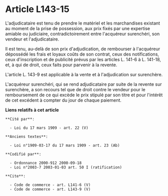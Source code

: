 # Article L143-15

L'adjudicataire est tenu de prendre le matériel et les marchandises existant au moment de la prise de possession, aux prix
fixés par une expertise amiable ou judiciaire, contradictoirement entre l'acquéreur surenchéri, son vendeur et
l'adjudicataire. 

Il est tenu, au-delà de son prix d'adjudication, de rembourser à l'acquéreur dépossédé les frais et loyaux coûts de son
contrat, ceux des notifications, ceux d'inscription et de publicité prévus par les articles L. 141-6 à L. 141-18, et, à qui
de droit, ceux faits pour parvenir à la revente. 

L'article L. 143-9 est applicable à la vente et à l'adjudication sur surenchère. 

L'acquéreur surenchéri, qui se rend adjudicataire par suite de la revente sur surenchère, a son recours tel que de droit
contre le vendeur pour le remboursement de ce qui excède le prix stipulé par son titre et pour l'intérêt de cet excédent à
compter du jour de chaque paiement.

**Liens relatifs à cet article**

	**Cité par**:

	  - Loi du 17 mars 1909 - art. 22 (V)

	**Anciens textes**:

	  - Loi n°1909-03-17 du 17 mars 1909 - art. 23 (Ab)

	**Codifié par**:

	  - Ordonnance 2000-912 2000-09-18
	  - Loi n°2003-7 2003-01-03 art. 50 I (ratification)

	**Cite**:

	  - Code de commerce - art. L141-6 (V)
	  - Code de commerce - art. L143-9 (V)
